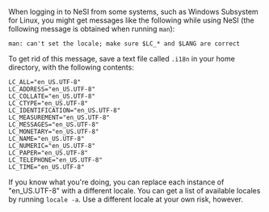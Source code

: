 When logging in to NeSI from some systems, such as Windows Subsystem for
Linux, you might get messages like the following while using NeSI (the
following message is obtained when running `man`):

    man: can't set the locale; make sure $LC_* and $LANG are correct

To get rid of this message, save a text file called `.i18n` in your home
directory, with the following contents:

    LC_ALL="en_US.UTF-8"
    LC_ADDRESS="en_US.UTF-8"
    LC_COLLATE="en_US.UTF-8"
    LC_CTYPE="en_US.UTF-8"
    LC_IDENTIFICATION="en_US.UTF-8"
    LC_MEASUREMENT="en_US.UTF-8"
    LC_MESSAGES="en_US.UTF-8"
    LC_MONETARY="en_US.UTF-8"
    LC_NAME="en_US.UTF-8"
    LC_NUMERIC="en_US.UTF-8"
    LC_PAPER="en_US.UTF-8"
    LC_TELEPHONE="en_US.UTF-8"
    LC_TIME="en_US.UTF-8"

If you know what you're doing, you can replace each instance of
"en\_US.UTF-8" with a different locale. You can get a list of available
locales by running `locale -a`. Use a different locale at your own risk,
however.
